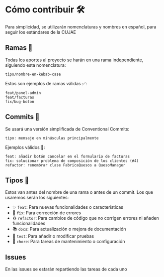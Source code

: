 
# Cómo contribuir 🛠️  
Para simplicidad, se utilizarán nomenclaturas y nombres en español, para seguir los estándares de la CUJAE  

## Ramas 🌿  
Todas los aportes al proyecto se harán en una rama independiente, siguiendo esta nomenclatura:  
```
tipo/nombre-en-kebab-case  
```

Estos son ejemplos de ramas válidas ✅:  
```
feat/panel-admin  
feat/facturas  
fix/bug-boton  
```

## Commits 💾  
Se usará una versión simplificada de Conventional Commits:  
```
tipo: mensaje en minúsculas principalmente  
```

Ejemplos válidos 📝:  
```
feat: añadir botón cancelar en el formulario de facturas  
fix: solucionar problema de composición de los clientes (#4)  
refactor: renombrar clase FabricaQuesos a QuesoManager  
```

## Tipos 📌  
Estos van antes del nombre de una rama o antes de un commit. Los que usaremos serán los siguientes:  

- ✨ `feat`: Para nuevas funcionalidades o características  
- 🐛 `fix`: Para corrección de errores  
- ♻️ `refactor`: Para cambios de código que no corrigen errores ni añaden funcionalidades  
- 📚 `docs`: Para actualización o mejora de documentación  
- 🧪 `test`: Para añadir o modificar pruebas  
- 🔧 `chore`: Para tareas de mantenimiento o configuración

## Issues
En las issues se estarán repartiendo las tareas de cada uno
